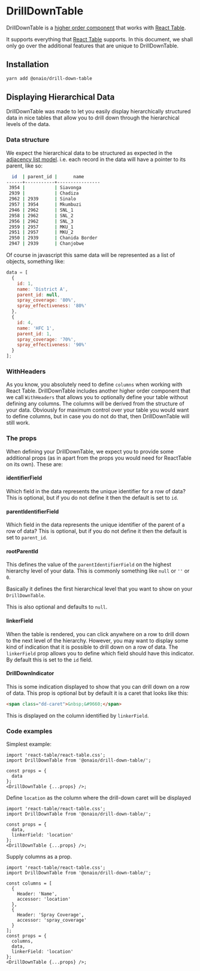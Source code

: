 # DrillDownTable

DrillDownTable is a [higher order component](https://reactjs.org/docs/higher-order-components.html) that works with [React Table](https://github.com/tannerlinsley/react-table).

It supports everything that [React Table](https://github.com/tannerlinsley/react-table) supports. In this document, we shall only go over the additional features that are unique to DrillDownTable.

## Installation

```sh
yarn add @onaio/drill-down-table
```

## Displaying Hierarchical Data

DrillDownTable was made to let you easily display hierarchically structured data in nice tables that allow you to drill down through the hierarchical levels of the data.

### Data structure

We expect the hierarchical data to be structured as expected in the [adjacency list model](https://en.wikipedia.org/wiki/Adjacency_list). i.e. each record in the data will have a pointer to its parent, like so:

```sh
  id  | parent_id |      name
------+-----------+----------------
 3954 |           | Siavonga
 2939 |           | Chadiza
 2962 | 2939      | Sinalo
 2957 | 3954      | Mkumbuzi
 2946 | 2962      | SNL_1
 2958 | 2962      | SNL_2
 2956 | 2962      | SNL_3
 2959 | 2957      | MKU_1
 2951 | 2957      | MKU_2
 2950 | 2939      | Chanida Border
 2947 | 2939      | Chanjobwe
```

Of course in javascript this same data will be represented as a list of objects, something like:

```js
data = [
  {
    id: 1,
    name: 'District A',
    parent_id: null,
    spray_coverage: '80%',
    spray_effectiveness: '80%'
  },
  {
    id: 4,
    name: 'HFC 1',
    parent_id: 1,
    spray_coverage: '70%',
    spray_effectiveness: '90%'
  }
];
```

### WithHeaders

As you know, you absolutely need to define `columns` when working with React Table. DrillDownTable includes another higher order component that we call `WithHeaders` that allows you to optionally define your table without defining any columns. The columns will be derived from the structure of your data. Obviously for maximum control over your table you would want to define columns, but in case you do not do that, then DrillDownTable will still work.

### The props

When defining your DrillDownTable, we expect you to provide some additional props (as in apart from the props you would need for ReactTable on its own). These are:

#### identifierField

Which field in the data represents the unique identifier for a row of data? This is optional, but if you do not define it then the default is set to `id`.

#### parentIdentifierField

Which field in the data represents the unique identifier of the parent of a row of data? This is optional, but if you do not define it then the default is set to `parent_id`.

#### rootParentId

This defines the value of the `parentIdentifierField` on the highest hierarchy level of your data. This is commonly something like `null` or `''` or `0`.

Basically it defines the first hierarchical level that you want to show on your `DrillDownTable`.

This is also optional and defaults to `null`.

#### linkerField

When the table is rendered, you can click anywhere on a row to drill down to the next level of the hierarchy. However, you may want to display some kind of indication that it is possible to drill down on a row of data. The `linkerField` prop allows you to define which field should have this indicator. By default this is set to the `id` field.

#### DrillDownIndicator

This is some indication displayed to show that you can drill down on a row of data. This prop is optional but by default it is a caret that looks like this:

```html
<span class="dd-caret">&nbsp;&#9660;</span>
```

This is displayed on the column identified by `linkerField`.

### Code examples

Simplest example:

```tsx
import 'react-table/react-table.css';
import DrillDownTable from '@onaio/drill-down-table/';

const props = {
  data
};
<DrillDownTable {...props} />;
```

Define `location` as the column where the drill-down caret will be displayed

```tsx
import 'react-table/react-table.css';
import DrillDownTable from '@onaio/drill-down-table/';

const props = {
  data,
  linkerField: 'location'
};
<DrillDownTable {...props} />;
```

Supply columns as a prop.

```tsx
import 'react-table/react-table.css';
import DrillDownTable from '@onaio/drill-down-table/';

const columns = [
  {
    Header: 'Name',
    accessor: 'location'
  },
  {
    Header: 'Spray Coverage',
    accessor: 'spray_coverage'
  }
];
const props = {
  columns,
  data,
  linkerField: 'location'
};
<DrillDownTable {...props} />;
```

